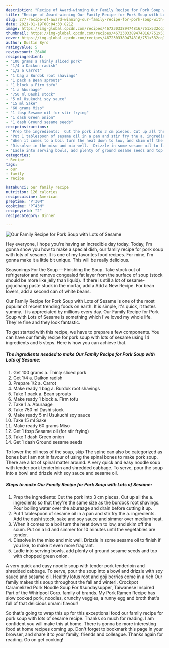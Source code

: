 ```yaml
---
description: "Recipe of Award-winning Our Family Recipe for Pork Soup with Lots of Sesame"
title: "Recipe of Award-winning Our Family Recipe for Pork Soup with Lots of Sesame"
slug: 277-recipe-of-award-winning-our-family-recipe-for-pork-soup-with-lots-of-sesame
date: 2021-01-19T00:04:33.821Z
image: https://img-global.cpcdn.com/recipes/4672303389474816/751x532cq70/our-family-recipe-for-pork-soup-with-lots-of-sesame-recipe-main-photo.jpg
thumbnail: https://img-global.cpcdn.com/recipes/4672303389474816/751x532cq70/our-family-recipe-for-pork-soup-with-lots-of-sesame-recipe-main-photo.jpg
cover: https://img-global.cpcdn.com/recipes/4672303389474816/751x532cq70/our-family-recipe-for-pork-soup-with-lots-of-sesame-recipe-main-photo.jpg
author: Dustin Byrd
ratingvalue: 5
reviewcount: 26400
recipeingredient:
- "100 grams a Thinly sliced pork"
- "1/4 a Daikon radish"
- "1/2 a Carrot"
- "1 bag a Burdok root shavings"
- "1 pack a Bean sprouts"
- "1 block a Firm tofu"
- "1 a Aburaage"
- "750 ml Dashi stock"
- "5 ml Usukuchi soy sauce"
- "15 ml Sake"
- "60 grams Miso"
- "1 tbsp Sesame oil for stir frying"
- "1 dash Green onion"
- "1 dash Ground sesame seeds"
recipeinstructions:
- "Prep the ingredients:  Cut the pork into 3 cm pieces. Cut up all the a. ingredients so that they&#39;re the same size as the burdock root shavings.  Pour boiling water over the aburaage and drain before cutting it up."
- "Put 1 tablespoon of sesame oil in a pan and stir fry the a. ingredients.  Add the dashi stock, sake and soy sauce and simmer over medium heat."
- "When it comes to a boil turn the heat down to low, and skim off the scum. Put on a lid and simmer for 10 minutes until the vegetables are tender."
- "Dissolve in the miso and mix well.  Drizzle in some sesame oil to finish if you like, to make it even more fragrant."
- "Ladle into serving bowls, add plenty of ground sesame seeds and top with chopped green onion."
categories:
- Recipe
tags:
- our
- family
- recipe

katakunci: our family recipe 
nutrition: 126 calories
recipecuisine: American
preptime: "PT30M"
cooktime: "PT43M"
recipeyield: "2"
recipecategory: Dinner

---
```



![Our Family Recipe for Pork Soup with Lots of Sesame](https://img-global.cpcdn.com/recipes/4672303389474816/751x532cq70/our-family-recipe-for-pork-soup-with-lots-of-sesame-recipe-main-photo.jpg)

Hey everyone, I hope you're having an incredible day today. Today, I'm gonna show you how to make a special dish, our family recipe for pork soup with lots of sesame. It is one of my favorites food recipes. For mine, I'm gonna make it a little bit unique. This will be really delicious.

Seasonings For the Soup -- Finishing the Soup. Take stock out of refrigerator and remove congealed fat layer from the surface of soup (stock should be more like jelly than liquid). If there is still a lot of sesame-gojuchang paste stuck in the mortar, add a Add a New Recipe. For bean lovers, add a second can of white beans.

Our Family Recipe for Pork Soup with Lots of Sesame is one of the most popular of recent trending foods on earth. It is simple, it's quick, it tastes yummy. It is appreciated by millions every day. Our Family Recipe for Pork Soup with Lots of Sesame is something which I've loved my whole life. They're fine and they look fantastic.


To get started with this recipe, we have to prepare a few components. You can have our family recipe for pork soup with lots of sesame using 14 ingredients and 5 steps. Here is how you can achieve that.

<!--inarticleads1-->

##### The ingredients needed to make Our Family Recipe for Pork Soup with Lots of Sesame:

1. Get 100 grams a. Thinly sliced pork
1. Get 1/4 a. Daikon radish
1. Prepare 1/2 a. Carrot
1. Make ready 1 bag a. Burdok root shavings
1. Take 1 pack a. Bean sprouts
1. Make ready 1 block a. Firm tofu
1. Take 1 a. Aburaage
1. Take 750 ml Dashi stock
1. Make ready 5 ml Usukuchi soy sauce
1. Take 15 ml Sake
1. Make ready 60 grams Miso
1. Get 1 tbsp Sesame oil (for stir frying)
1. Take 1 dash Green onion
1. Get 1 dash Ground sesame seeds


To lower the oiliness of the soup, skip The spine can also be categorized as bones but I am not in favour of using the spinal bones to make pork soup. There are a lot of spinal matter around. A very quick and easy noodle soup with tender pork tenderloin and shredded cabbage. To serve, pour the soup into a bowl and drizzle with soy sauce and sesame oil. 

<!--inarticleads2-->

##### Steps to make Our Family Recipe for Pork Soup with Lots of Sesame:

1. Prep the ingredients:  Cut the pork into 3 cm pieces. Cut up all the a. ingredients so that they&#39;re the same size as the burdock root shavings.  Pour boiling water over the aburaage and drain before cutting it up.
1. Put 1 tablespoon of sesame oil in a pan and stir fry the a. ingredients.  Add the dashi stock, sake and soy sauce and simmer over medium heat.
1. When it comes to a boil turn the heat down to low, and skim off the scum. Put on a lid and simmer for 10 minutes until the vegetables are tender.
1. Dissolve in the miso and mix well.  Drizzle in some sesame oil to finish if you like, to make it even more fragrant.
1. Ladle into serving bowls, add plenty of ground sesame seeds and top with chopped green onion.


A very quick and easy noodle soup with tender pork tenderloin and shredded cabbage. To serve, pour the soup into a bowl and drizzle with soy sauce and sesame oil. Healthy lotus root and goji berries come in a rich Our family makes this soup throughout the fall and winter!. Crockpot Caramelized Pork Noodle Soup For #sundaysupper, Taiwanese Inspired Part of the Whirlpool Corp. family of brands. My Pork Ramen Recipe has slow cooked pork, noodles, crunchy veggies, a runny egg and broth that&#39;s full of that delicious umami flavour! 

So that's going to wrap this up for this exceptional food our family recipe for pork soup with lots of sesame recipe. Thanks so much for reading. I am confident you will make this at home. There is gonna be more interesting food at home recipes coming up. Don't forget to bookmark this page in your browser, and share it to your family, friends and colleague. Thanks again for reading. Go on get cooking!
